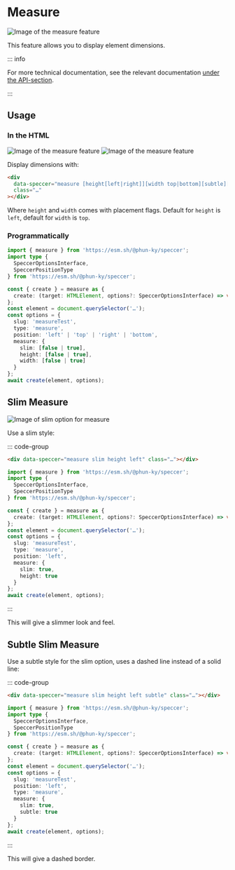 # Measure

![Image of the measure feature](/speccer-measure-spacing-example-dark.png)

This feature allows you to display element dimensions.

::: info

For more technical documentation, see the relevant documentation
[under the API-section](/api/variables/measure).

:::

## Usage

### In the HTML

![Image of the measure feature](/speccer-measure-right-full-light.png)
![Image of the measure feature](/speccer-measure-bottom-dark.png)

Display dimensions with:

```html
<div
  data-speccer="measure [height[left|right]][width top|bottom][subtle][slim]"
  class="…"
></div>
```

Where `height` and `width` comes with placement flags. Default for `height` is
`left`, default for `width` is `top`.

### Programmatically

```typescript
import { measure } from 'https://esm.sh/@phun-ky/speccer';
import type {
  SpeccerOptionsInterface,
  SpeccerPositionType
} from 'https://esm.sh/@phun-ky/speccer';

const { create } = measure as {
  create: (target: HTMLElement, options?: SpeccerOptionsInterface) => void;
};
const element = document.querySelector('…');
const options = {
  slug: 'measureTest',
  type: 'measure',
  position: 'left' | 'top' | 'right' | 'bottom',
  measure: {
    slim: [false | true],
    height: [false | true],
    width: [false | true]
  }
};
await create(element, options);
```

## Slim Measure

![Image of slim option for measure](/speccer-measure-right-light.png)

Use a slim style:

::: code-group

```html [index.html]
<div data-speccer="measure slim height left" class="…"></div>
```

```typescript [main.ts]
import { measure } from 'https://esm.sh/@phun-ky/speccer';
import type {
  SpeccerOptionsInterface,
  SpeccerPositionType
} from 'https://esm.sh/@phun-ky/speccer';

const { create } = measure as {
  create: (target: HTMLElement, options?: SpeccerOptionsInterface) => void;
};
const element = document.querySelector('…');
const options = {
  slug: 'measureTest',
  type: 'measure',
  position: 'left',
  measure: {
    slim: true,
    height: true
  }
};
await create(element, options);
```

:::

This will give a slimmer look and feel.

## Subtle Slim Measure

Use a subtle style for the slim option, uses a dashed line instead of a solid
line:

::: code-group

```html [index.html]
<div data-speccer="measure slim height left subtle" class="…"></div>
```

```typescript [main.ts]
import { measure } from 'https://esm.sh/@phun-ky/speccer';
import type {
  SpeccerOptionsInterface,
  SpeccerPositionType
} from 'https://esm.sh/@phun-ky/speccer';

const { create } = measure as {
  create: (target: HTMLElement, options?: SpeccerOptionsInterface) => void;
};
const element = document.querySelector('…');
const options = {
  slug: 'measureTest',
  position: 'left',
  type: 'measure',
  measure: {
    slim: true,
    subtle: true
  }
};
await create(element, options);
```

:::

This will give a dashed border.
